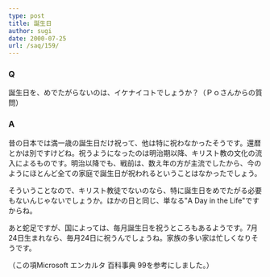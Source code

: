 ```yaml
---
type: post
title: 誕生日
author: sugi
date: 2000-07-25
url: /saq/159/
---
```

### Q 

誕生日を、めでたがらないのは、イケナイコトでしょうか？（Ｐｏさんからの質問）

### A 

昔の日本では満一歳の誕生日だけ祝って、他は特に祝わなかったそうです。還暦とかは別ですけどね。祝うようになったのは明治期以降、キリスト教の文化の流入によるものです。明治以降でも、戦前は、数え年の方が主流でしたから、今のようにほとんど全ての家庭で誕生日が祝われるということはなかったでしょう。

そういうことなので、キリスト教徒でないのなら、特に誕生日をめでたがる必要もないんじゃないでしょうか。ほかの日と同じ、単なる"A Day in the Life"ですからね。

あと蛇足ですが、国によっては、毎月誕生日を祝うところもあるようです。7月24日生まれなら、毎月24日に祝うんでしょうね。家族の多い家は忙しくなりそうです。

（この項Microsoft エンカルタ 百科事典 99を参考にしました。）
